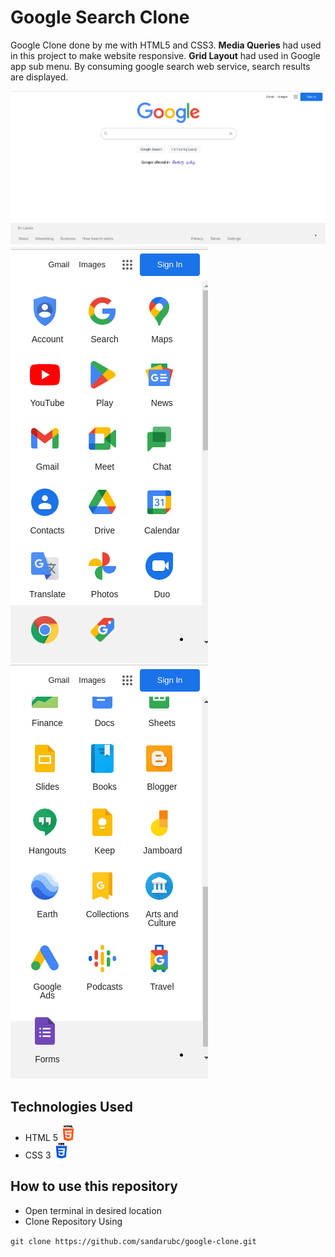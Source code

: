 # Google Search Clone

Google Clone done by me with HTML5 and CSS3. **Media Queries** had used in this project to make website responsive. **Grid Layout** had used in Google app sub menu. By consuming google search web service, search results are displayed.

![img](image/Screenshot-1.png)
![img](/image/screen-2.png)
![img](/image/screen-3.png)


## Technologies Used

- HTML 5 <img src="image/HTML.png" width=25px>
- CSS 3 <img src="image/CSS.png" width=25px>



## How to use this repository

- Open terminal in desired location
- Clone Repository Using

`git clone https://github.com/sandarubc/google-clone.git`